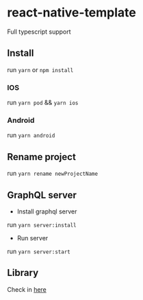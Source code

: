 # react-native-template

Full typescript support

## Install

run `yarn` or `npm install`

### IOS

run `yarn pod` && `yarn ios`

### Android 

run `yarn android`

## Rename project

run `yarn rename newProjectName`

## GraphQL server

- Install graphql server

run `yarn server:install`

- Run server

run `yarn server:start`

## Library

Check in [here](/docs/LIBRARY.md)